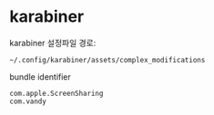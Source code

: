 # karabiner

karabiner 설정파일 경로:

	~/.config/karabiner/assets/complex_modifications

bundle identifier
```
com.apple.ScreenSharing
com.vandy
```

<!--stackedit_data:
eyJoaXN0b3J5IjpbOTUxNDQwNjA1LC0xMjYxNDU5ODU3LC0xOD
E4MTQ2MjcyLDQwOTQ2NzI1OCwtMTUwMDgzNzc3M119
-->